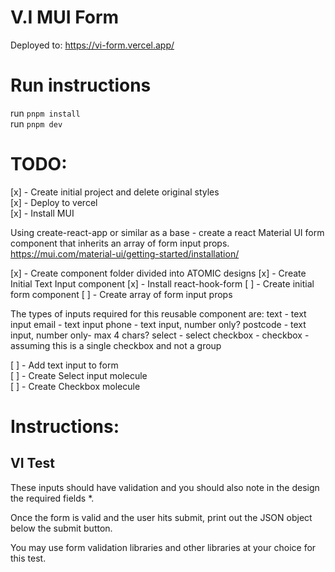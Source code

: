 # V.I MUI Form

Deployed to: https://vi-form.vercel.app/

# Run instructions

run `pnpm install`  
run `pnpm dev`

# TODO:

[x] - Create initial project and delete original styles  
[x] - Deploy to vercel  
[x] - Install MUI

Using create-react-app or similar as a base - create a react Material UI
form component that inherits an array of form input props.
https://mui.com/material-ui/getting-started/installation/

[x] - Create component folder divided into ATOMIC designs
[x] - Create Initial Text Input component
[x] - Install react-hook-form
[ ] - Create initial form component
[ ] - Create array of form input props

The types of inputs required for this reusable component are:
text - text input
email - text input
phone - text input, number only?
postcode - text input, number only- max 4 chars?
select - select
checkbox - checkbox - assuming this is a single checkbox and not a group

[ ] - Add text input to form  
[ ] - Create Select input molecule  
[ ] - Create Checkbox molecule

# Instructions:

## VI Test

These inputs should have validation and you should also note in the
design the required fields \*.

Once the form is valid and the user hits submit, print out the JSON
object below the submit button.

You may use form validation libraries and other libraries at your choice
for this test.
